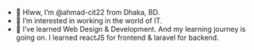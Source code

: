 - 👋 Hlww, I’m @ahmad-cit22 from Dhaka, BD.
- 👀 I’m interested in working in the world of IT.
- 🌱 I’ve learned Web Design & Development. And my learning journey is going on. I learned reactJS for frontend & laravel for backend.


<!---
ahmad-cit22/ahmad-cit22 is a ✨ special ✨ repository because its `README.md` (this file) appears on your GitHub profile.
You can click the Preview link to take a look at your changes.
--->
